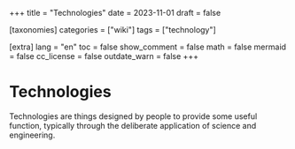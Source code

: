 +++
title = "Technologies"
date = 2023-11-01
draft = false

[taxonomies]
categories = ["wiki"]
tags = ["technology"]

[extra]
lang = "en"
toc = false
show_comment = false
math = false
mermaid = false
cc_license = false
outdate_warn = false
+++

# Technologies

Technologies are things designed by people
to provide some useful function, typically through
the deliberate application of science and engineering.
